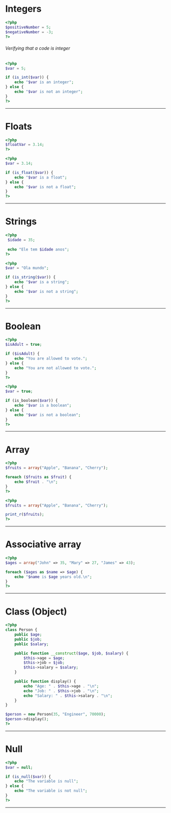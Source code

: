 # Integers

```php
<?php
$positiveNumber = 5;
$negativeNumber = -3; 
?>
```

###### Verifying that a code is integer

```php
<?php
$var = 5;

if (is_int($var)) {
    echo "$var is an integer";
} else {
    echo "$var is not an integer";
}
?>
```

---

# Floats

```php
<?php
$floatVar = 3.14; 
?>
```

```php
<?php
$var = 3.14;

if (is_float($var)) {
    echo "$var is a float";
} else {
    echo "$var is not a float";
}
?>
```

---

# Strings

```php
<?php
 $idade = 35;
 
 echo "Ele tem $idade anos";
?>
```

```php
<?php
$var = "Ola mundo";

if (is_string($var)) {
    echo "$var is a string";
} else {
    echo "$var is not a string";
}
?>
```

---

# Boolean

```php
<?php
$isAdult = true;

if ($isAdult) {
    echo "You are allowed to vote.";
} else {
    echo "You are not allowed to vote.";
}
?>
```

```php
<?php
$var = true;

if (is_boolean($var)) {
    echo "$var is a boolean";
} else {
    echo "$var is not a boolean";
}
?>
```

---

# Array

```php
<?php
$fruits = array("Apple", "Banana", "Cherry");  

foreach ($fruits as $fruit) {
    echo $fruit . "\n";
}
?>
```
```php
<?php
$fruits = array("Apple", "Banana", "Cherry");  

print_r($fruits);
?>
```

---

# Associative array

```php
<?php
$ages = array("John" => 35, "Mary" => 27, "James" => 43);  

foreach ($ages as $name => $age) {
    echo "$name is $age years old.\n";
}
?>
```

---

# Class (Object)

```php
<?php
class Person {
    public $age;
    public $job;
    public $salary;

    public function __construct($age, $job, $salary) {
        $this->age = $age;
        $this->job = $job;
        $this->salary = $salary;
    }

    public function display() {
        echo "Age: " . $this->age . "\n";
        echo "Job: " . $this->job . "\n";
        echo "Salary: " . $this->salary . "\n";
    }
}

$person = new Person(35, "Engineer", 70000);
$person->display();
?>
```

---

# Null

```php
<?php
$var = null;  

if (is_null($var)) {
    echo "The variable is null";
} else {
    echo "The variable is not null";
}
?>
```

---